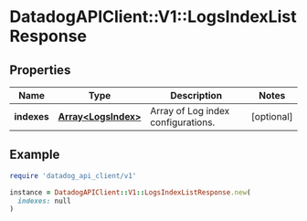 # DatadogAPIClient::V1::LogsIndexListResponse

## Properties

| Name | Type | Description | Notes |
| ---- | ---- | ----------- | ----- |
| **indexes** | [**Array&lt;LogsIndex&gt;**](LogsIndex.md) | Array of Log index configurations. | [optional] |

## Example

```ruby
require 'datadog_api_client/v1'

instance = DatadogAPIClient::V1::LogsIndexListResponse.new(
  indexes: null
)
```


